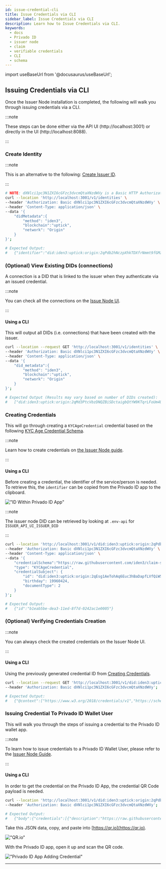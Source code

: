 ```yaml
---
id: issue-credential-cli
title: Issue Credentials via CLI
sidebar_label: Issue Credentials via CLI
description: Learn how to Issue Credentials via CLI.
keywords:
  - docs
  - Privado ID
  - issuer node
  - claim
  - verifiable credentials
  - CLI
  - schema
---
```


import useBaseUrl from '@docusaurus/useBaseUrl';

## Issuing Credentials via CLI

Once the Issuer Node installation is completed, the following will walk you through issuing credentials via a CLI.

:::note

These steps can be done either via the API UI (http://localhost:3001) or directly in the UI (http://localhost:8088).

:::

### Create Identity

:::note

This is an alternative to the following: [<ins>Create Issuer ID</ins>](/docs/issuer/setup-issuer-ui.md#create-issuer-did).

:::

```bash
# NOTE: dXNlci1pc3N1ZXI6cGFzc3dvcmQtaXNzdWVy is a Basic HTTP Authorization as base64(user-issuer:password-issuer) from PrivadoID .env-issuer file
curl --location 'http://localhost:3001/v1/identities' \
--header 'Authorization: Basic dXNlci1pc3N1ZXI6cGFzc3dvcmQtaXNzdWVy' \
--header 'Content-Type: application/json' \
--data '{
    "didMetadata":{
        "method": "iden3",
        "blockchain":"uptick",
        "network": "Origin"
    }
}';

# Expected Output:
#   {"identifier":"did:iden3:uptick:origin:2qPdb2hNczpXhkTDXfrNmmt9fGMzfDHewUnqGLahYE","state":{"claimsTreeRoot":"eb3d346d16f849b3cc2be69bfc58091dfaf6d90574be26bb40222aea67e08505","createdAt":"2023-03-22T22:49:02.782896Z","modifiedAt":"2023-03-22T22:49:02.782896Z","state":"b25cf54e7e648a263658416194c41ef6ae2dec101c50dfb2febc5e96eaa87110","status":"confirmed"}}
```

### (Optional) View Existing DIDs (connections)

A connection is a DID that is linked to the issuer when they authenticate via an issued credential.

:::note

You can check all the connections on the [<ins>Issue Node UI</ins>](issuer-node-guide.md#connections).

:::

#### Using a CLI

This will output all DIDs (i.e. connections) that have been created with the issuer.

```bash
curl --location --request GET 'http://localhost:3001/v1/identities' \
--header 'Authorization: Basic dXNlci1pc3N1ZXI6cGFzc3dvcmQtaXNzdWVy' \
--header 'Content-Type: application/json' \
--data '{
    "did_metadata":{
        "method": "iden3",
        "blockchain":"uptick",
        "network": "Origin"
    }
}';

# Expected Output (Results may vary based on number of DIDs created):
#   ["did:iden3:uptick:origin:2qMd3PtcVbzDNQZBiSDctaigbQtYW9KTqrLFoUm4Ur","did:iden3:uptick:origin:2qMeNWv9xSSvWyBpn5tDojzQ8sga4VtrfuAkV65zQa","did:iden3:uptick:origin:2qPdb2hNczpXhkTDXfrNmmt9fGMzfDHewUnqGLahYE","did:iden3:uptick:origin:2qLR2qA22RemPeQDsQwdrrMU3SM9CNLnRBhmQtzo5v","did:iden3:uptick:origin:2qHYtws8GQN3RniHLjPf5GuZUZtcD37o1MUgUmw287"]
```

### Creating Credentials

This will go through creating a `KYCAgeCredential` credential based on the following [KYC Age Credential Schema](https://raw.githubusercontent.com/iden3/claim-schema-vocab/main/schemas/json/KYCAgeCredential-v3.json).

:::note

Learn how to create credentials on [<ins>the Issuer Node guide</ins>](issuer-node-guide.md#schemas).

:::

#### Using a CLI

Before creating a credential, the identifier of the service/person is needed. To retrieve this, the `identifier` can be copied from the Privado ID app to the clipboard.

!["ID Within Privado ID App"](/img/polygonid-app-id.png)

:::note

The issuer node DID can be retrieved by looking at `.env-api` for `ISSUER_API_UI_ISSUER_DID`

:::

```bash
curl --location 'http://localhost:3001/v1/did:iden3:uptick:origin:2qPdb2hNczpXhkTDXfrNmmt9fGMzfDHewUnqGLahYE/claims' \
--header 'Authorization: Basic dXNlci1pc3N1ZXI6cGFzc3dvcmQtaXNzdWVy' \
--header 'Content-Type: application/json' \
--data '{
    "credentialSchema":"https://raw.githubusercontent.com/iden3/claim-schema-vocab/main/schemas/json/KYCAgeCredential-v3.json",
    "type": "KYCAgeCredential",
    "credentialSubject": {
        "id": "did:iden3:uptick:origin:2qEsg1AeTohAq6Euc3hBaDapfLVfQiWS7DUfvutYEq",
        "birthday": 19960424,
        "documentType": 2
    }
}';

# Expected Output:
#   {"id":"b1eab5be-dea3-11ed-8f7d-0242ac1e0005"}
```

### (Optional) Verifying Credentials Creation

:::note

You can always check the created credentials on the Issuer Node UI.

:::

#### Using a CLI

Using the previously generated credential ID from [Creating Credentials](#creating-credentials).

```bash
curl --location --request GET 'http://localhost:3001/v1/did:iden3:uptick:origin:2qPdb2hNczpXhkTDXfrNmmt9fGMzfDHewUnqGLahYE/claims/b1eab5be-dea3-11ed-8f7d-0242ac1e0005' \
--header 'Authorization: Basic dXNlci1pc3N1ZXI6cGFzc3dvcmQtaXNzdWVy';

# Expected Output:
#   {"@context":["https://www.w3.org/2018/credentials/v1","https://schema.iden3.io/core/jsonld/iden3proofs.jsonld","https://raw.githubusercontent.com/iden3/claim-schema-vocab/main/schemas/json-ld/kyc-v3.json-ld"],"credentialSchema":{"id":"https://raw.githubusercontent.com/iden3/claim-schema-vocab/main/schemas/json/KYCAgeCredential-v3.json","type":"JsonSchemaValidator2018"},"credentialStatus":{"id":"https://unique-forwaring-or-public-url.ngrok-free.app/v1/did%3Apolygonid%3Apolygon%3AOrigin%3A2qPdb2hNczpXhkTDXfrNmmt9fGMzfDHewUnqGLahUQ/claims/revocation/status/2512063162","revocationNonce":2512063162,"type":"SparseMerkleTreeProof"},"credentialSubject":{"birthday":19960424,"documentType":2,"id":"did:iden3:uptick:origin:2qEsg1AeTohAq6Euc3hBaDapfLVfQiWS7DUfvutYEq","type":"KYCAgeCredential"},"id":"http://localhost:3001/v1/did:iden3:uptick:origin:2qPdb2hNczpXhkTDXfrNmmt9fGMzfDHewUnqGLahYE/claims/b1eab5be-dea3-11ed-8f7d-0242ac1e0005","issuanceDate":"2023-04-19T11:16:56.433871253Z","issuer":"did:iden3:uptick:origin:2qPdb2hNczpXhkTDXfrNmmt9fGMzfDHewUnqGLahYE","proof":[{"type":"BJJSignature2021","issuerData":{"id":"did:iden3:uptick:origin:2qPdb2hNczpXhkTDXfrNmmt9fGMzfDHewUnqGLahYE","state":{"claimsTreeRoot":"78b7651adb5d063553f7fdc11d279a3e307880aef6dec2b347abf0df53a11d27","value":"....
```

### Issuing Credential To Privado ID Wallet User

This will walk you through the steps of issuing a credential to the Privado ID wallet app.

:::note

To learn how to issue credentials to a Privado ID Wallet User, please refer to the [<ins>Issuer Node Guide</ins>](issuer-node-guide.md#schemas).

:::

#### Using a CLI

In order to get the credential on the Privado ID App, the credential QR Code payload is needed.

```bash
curl --location 'http://localhost:3001/v1/did:iden3:uptick:origin:2qPdb2hNczpXhkTDXfrNmmt9fGMzfDHewUnqGLahYE/claims/b1eab5be-dea3-11ed-8f7d-0242ac1e0005/qrcode' \
--header 'Authorization: Basic dXNlci1pc3N1ZXI6cGFzc3dvcmQtaXNzdWVy';

# Expected Output:
#   {"body":{"credentials":[{"description":"https://raw.githubusercontent.com/iden3/claim-schema-vocab/main/schemas/json-ld/kyc-v3.json-ld#KYCAgeCredential","id":"b1eab5be-dea3-11ed-8f7d-0242ac1e0005"}],"url":"http://localhost:3001/v1/agent"},"from":"did:iden3:uptick:origin:2qPdb2hNczpXhkTDXfrNmmt9fGMzfDHewUnqGLahYE","id":"c01b66f1-d10b-4591-9dd6-8a94db1c112a","thid":"c01b66f1-d10b-4591-9dd6-8a94db1c112a","to":"did:iden3:uptick:origin:2qEsg1AeTohAq6Euc3hBaDapfLVfQiWS7DUfvutYEq","typ":"application/iden3comm-plain-json","type":"https://iden3-communication.io/credentials/1.0/offer"}
```

Take this JSON data, copy, and paste into [https://qr.io](https://qr.io).

!["QR.io"](/img/qrio.png)

With the Privado ID app, open it up and scan the QR code.

!["Privado ID App Adding Credential"](/img/polygonid-app-claim.png)

<!-- ### Verifying Credential

:::note

The goal is to build your own type of credential and ways to verify it, but this is an example of how things could work.

:::

A quick way to validate this KYCAge Claim is to use [https://verifier-demo.polygonid.me/](https://verifier-demo.polygonid.me/).

!["Verifier Selecting KYCAgeCredential"](/img/verifier-kycagecredential.png)

!["Verifier Verification Prompt"](/img/verifier-verification.png)

!["Privado ID App Generating Proof"](/img/polygonid-app-proof.png)

!["Verifier Proof Verified"](/img/verifier-success-verified.png) -->

---
